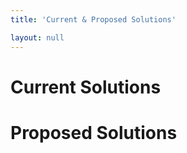 ```yaml
---
title: 'Current & Proposed Solutions'

layout: null
---
```


# Current Solutions

# Proposed Solutions

